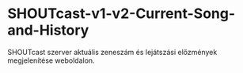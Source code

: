 # SHOUTcast-v1-v2-Current-Song-and-History
SHOUTcast szerver aktuális zeneszám és lejátszási előzmények megjelenítése weboldalon.
